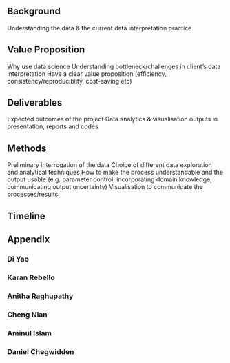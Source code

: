 ## Background
Understanding the data & the current data interpretation practice

## Value Proposition
Why use data science
Understanding bottleneck/challenges in client’s data interpretation
Have a clear value proposition (efficiency, consistency/reproduciblity, cost-saving etc)

## Deliverables
Expected outcomes of the project
Data analytics & visualisation outputs in presentation, reports and codes

## Methods
Preliminary interrogation of the data
Choice of different data exploration and analytical techniques
How to make the process understandable and the output usable (e.g. parameter control, incorporating domain knowledge, communicating output uncertainty)
Visualisation to communicate the processes/results

## Timeline

## Appendix

### Di Yao

### Karan Rebello

### Anitha Raghupathy

### Cheng Nian

### Aminul Islam

### Daniel Chegwidden
